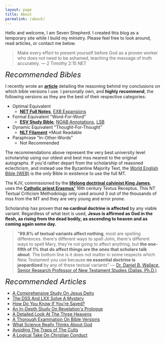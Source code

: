```yaml
---
layout: page
title: About
permalink: /about/
---
```


<!-- <style>
    html * {
        font-family: Arial;
    }
</style> -->

Hello and welcome, I am Seven Shepherd. I created this blog as a temporary site while I build my ministry. Please feel free to look around, read articles, or contact me below. 

> Make every effort to present yourself before God as a proven worker who does not need to be ashamed, teaching the message of truth accurately. &mdash; 2 Timothy 2:15 NET

<span style="font-style:Italic;font-size:24px;">Recommended Bibles</span>

I recently wrote an [**article**](https://sevenshepherd.github.io/the-best-bible/) detailing the reasoning behind my conclusions on which bible versions I use. I personally own, and **highly recommend**, the following versions as they are the best of their respective categories:

- Optimal Equivalent
    - [**NET Full Notes**](https://amzn.to/3WLAgbr), [EXB Expansions](https://amzn.to/3vlMXy5)
- Formal Equivalent "Word-For-Word"
    - [**ESV Study Bible**](https://amzn.to/3WsN0Uw), [NOAB Annotations](https://amzn.to/3XGvXPg), [LSB](https://316publishing.com/collections/lsb-nt-with-psalms-and-proverbs/products/lsb-new-testament-with-psalms-and-proverbs-goatskin)
- Dynamic Equivalent "Thought-For-Thought"
    - [**NLT Filament**](https://amzn.to/3CcB5Cu) *Most Readable
- Paraphrase "In-Other-Words"
    - Not Recommended

The recommendations above represent the very best university level scholarship using our oldest and best mss nearest to the original autographs. If you'd rather depart from the scholarship of reasoned eclecticism, and instead use the Byzantine Majority Text, the [World English Bible (WEB)](https://worldenglish.bible/) is the only Bible in existence to use the full MT.

The KJV, commissioned by the **[lifelong doctrinal calvinist King James](https://en.wikipedia.org/wiki/History_of_the_Puritans_under_King_James_I)**, uses the **[Catholic priest Erasmus'](https://en.wikipedia.org/wiki/Erasmus)** 16th century Textus Receptus. This NT Textual Criticism Methodology only used around 3 out of the thousands of mss from the MT and they are very young and error prone. 

<!-- Either way, the best bible is the one you read, since we do have a 99.8% textual purity among all bibles with proven scholarship. -->

Scholarship has proven that **no cardinal doctrine is affected** by any viable variant. Regardless of what text is used, **Jesus is affirmed as God in the flesh, as rising from the dead bodily, as ascending to heaven and as coming again some day.** 

<!-- Although we do not know the exact words of Scripture in every place, even the most disparate schools of thought agree on the vast majority. Depending on how we count, the level of agreement could be up to 98 percent! -->

> "**99.8% of textual variants affect nothing**, most are spelling differences. there's different ways to spell John, there's different ways to spell Mary, they're not going to affect anything, but **the one-fifth of 1% that do affect things are the ones that scholars talk about**. The bottom line is it does not matter in some respects which New Testament you use because **no essential doctrine is jeopardized** by any of these textual variants" &mdash; [Dr. Daniel B. Wallace, Senior Research Professor of New Testament Studies (Dallas, Ph.D.)](https://youtu.be/NikVdhp0YFs)

<!-- If you'd rather use something traditional, like a thousand years younger and more error prone mss used in the 16th century Textus Receptus from the , instead of university level scholarship, there's always the KJV by the **[lifelong doctrinal calvinist King James](https://en.wikipedia.org/wiki/History_of_the_Puritans_under_King_James_I)**. -->

<!-- However, if instead you're looking for the only Bible that uses the full Majority text and it's thousands of mss, instead of the 3 mss that Erasmus used, then the [World English Bible (WEB)](https://worldenglish.bible/) is the only true Majority Text bible in existence. -->

<!-- > Study to shew thyself approved unto God, a workman that needeth not to be ashamed, rightly dividing the word of truth. &mdash; 2 Timothy 2:15 KJV -->

<!-- > Be diligent to present yourself approved to God as a workman who does not need to be ashamed, accurately handling the word of truth. &mdash; 2 Timothy 2:15 LSB -->


<!-- <span style="font-style:Italic;font-size:24px;">Theological Positions</span>

We take no hard stances in theological positions, because such positions are man made extrapolations. -->

<span style="font-style:Italic;font-size:24px;">Recommended Articles</span>

- [A Comprehensive Study On Jesus Deity](https://bit.ly/3HIQIoK)
- [The DSS And LXX Solve A Mystery](https://bit.ly/3De5m43)
- [How Do You Know If You're Saved?](https://bit.ly/3kaNNLx)
- [An In-Depth Study On Revelation's Prologue](https://bit.ly/3VcXMNy)
- [A Detailed Look At The Three Heavens](https://bit.ly/3G1d8Al)
- [A Thorough Examination On Bible Versions](https://bit.ly/3BCflQ3)
- [What Science Really Thinks About God](https://bit.ly/3PwFbuk)
- [Avoiding The Traps of The Cults](https://bit.ly/3jbqQrh)
- [A Logical Take On Christian Conduct](https://bit.ly/3FYsOEf)

<!-- - [A Comprehensive Study On Jesus Deity](https://sevenshepherd.github.io/deity/)
- [How Do You Know If You're Saved?](https://sevenshepherd.github.io/true-christian/)
- [An In-Depth Study On Revelation's Prologue](https://sevenshepherd.github.io/revelation-1-prologue/)
- [A Detailed Look At The Three Heavens](https://sevenshepherd.github.io/heaven/)
- [A Thorough Examination On Bible Versions](https://sevenshepherd.github.io/the-best-bible/)
- [What Science Really Thinks About God](https://sevenshepherd.github.io/science/)
- [Avoiding The Traps of The Cults](https://sevenshepherd.github.io/cults/)
- [A Logical Take On Christian Conduct](https://sevenshepherd.github.io/rational-discourse/) -->



<!-- - I only have the physical book, so I end up using [MOUNCE](https://www.biblegateway.com/passage/?search=Jn+8%3A56-59&version=MOUNCE) when I'm online. -->


<!-- <span style="font-style:Italic;font-size:19px;">Digital Tools</span>

- [Legacy Standard Bible Online](https://read.lsbible.org/)
- The [New English Translation Full Translator Notes (NET), Expanded Bible (EXB), and Mounce Reverse Interlinear New Testament (MOUNCE)](https://www.biblegateway.com/passage/?search=Jn+8%3A56-59&version=NET;EXB;MOUNCE) function as parallels for study.
- [English Standard Version (**ESV**) and New Living Translation (NLT)](https://www.biblegateway.com/passage/?search=Jn+8%3A56-59&version=ESV;NLT) for leisure reading.
- [Faithlife Reftagger](https://faithlife.com/products/reftagger) -->


<!-- - Schwandt, John, and Dr. C. John Collins. [The English-Greek Reverse Interlinear New Testament: English Standard Version](https://www.crossway.org/bibles/esv-english-greek-reverse-interlinear-new-186-hcj/). 28th Revised Edition, Crossway Bibles, (2006, 2016 ESV).
- Holmes, Michael W., and Dr. W. Hall Harris. <span style="color:#660000;">The Lexham English Bible English-Greek Reverse Interlinear New Testament: With Strongs Greek-English Glossary</span>. Logos Bible Software, 2010.
- Mounce, Dr. William D. [Mounce Reverse Interlinear New Testament](https://www.biblegateway.com/passage/?search=Revelation+1%3A1&version=MOUNCE), and [Mounce Concise Greek-English Dictionary of the New Testament](https://www.billmounce.com/greek-dictionary/apokalypsis), Zondervan, 2011. -->
    

<!-- You'll find the Bibles I actually use listed below. Readability & literalness scores are based on quantitative linguistic comparison of Bible translations using computerized statistical analysis, developed by Dr. Andi Wu. See [Readability & literalness](https://csbible.com/wp-content/uploads/2017/01/Quantitative-Translation-Evaluation-by-GBI.pdf). These scores do not denote textual purity, all of the following translations can claim 99.5%+ NT textual purity. -->




<!-- For comparison the KJV rates at 48.83% in readability, and 66.58% in literalness to the greek. These scores do not denote textual purity, all of the following translations can claim 99% NT textual purity. -->

<!-- > "**99.8% of textual variants affect nothing**, most are spelling differences. there's different ways to spell John, there's different ways to spell Mary, they're not going to affect anything, but **the one-fifth of 1% that do affect things are the ones that scholars talk about**. The bottom line is it does not matter in some respects which New Testament you use because **no essential doctrine is jeopardized** by any of these textual variants" &mdash; [Professor Daniel B. Wallace, Ph.D.](https://youtu.be/NikVdhp0YFs) -->

<!-- For comparison [The New King James Version](https://www.thomasnelsonbibles.com/about-nkjv-history/) has 177 scholars counting the base text (130 NKJV & 47 KJV) and readability & literalness scores of 60.32% / 65.21% with the KJV rating at 48.83% / 66.58%. The Textual Bases for the Old Testament used in the NKJV is the Biblia Hebraica Stuttgartensia (4th ed., 1977) and for the KJV, the Masoretic Text. The New Testament uses the Received Text or [Textus Receptus](https://en.wikipedia.org/wiki/Textus_Receptus). -->

<!-- |||
|:-:|
|**Formal Equivalence**<br>(Primary)|***"Word-For-Word"*** **Translation Type**|
|[Legacy Standard Bible (LSB)](https://lsbible.org/)<br>[131 Scholars Including NASB '95 & '77, otherwise 70+ ](https://lsbible.org/faqs/)<br>[(70+ LSB, 19 NASB '95, 42 NASB '77)](https://www.lockman.org/new-american-standard-bible-nasb/)|The Textual Basis for the Old Testament is the Biblia Hebraica Stuttgartensia; Biblia Hebraica Quinta.<br><br>The New Testament uses the Novum Testamentum Graece (28th ed., 2012).<br><br>Readability > 61.65%<br>Literalness > 67.99%|
|**Dynamic Equivalence**<br>(Parallel)|***"Thought-For-Thought"*** **Translation Type**|
|[Expanded Bible (EXB)](https://www.biblegateway.com/versions/Expanded-Bible-EXB/)<br>[53 Scholars Including NCV, otherwise 3](https://www.gotquestions.org/New-Century-Version-NCV.html)|The Textual Basis for the Old Testament is the Biblia Hebraica Stuttgartensia, with Septuagint influence.<br><br>The New Testament uses the UBS Greek New Testament, third edition|
|[New Living Translation (NLT)](https://www.tyndale.com/nlt/what-is-the-new-living-translation)<br>[90+ Scholars](https://www.tyndale.com/nlt/meet-the-scholars)|The Textual Basis for the Old Testament is the Biblia Hebraica Stuttgartensia.<br><br>The New Testament uses the UBS Greek New Testament / Novum Testamentum Graece.<br><br>Readability 70.08%<br>Literalness 39.90%| -->


<!-- <span style="font-style:Italic;font-size:28px;">Advanced Study Material</span> -->

<!-- |||
|:-:|
|**Notes & Commentary**||
|[New English Translation (NET) Translator Notes](https://netbible.com/about/)<br> [25+ of the world’s foremost biblical scholars](https://netbible.com/preface/)|The Textual Basis for the Old Testament is the Biblia Hebraica Stuttgartensia.<br><br>The New Testament uses the Novum Testamentum Graece (27th ed., 1993) and UBS Greek New Testament (4th corrected ed.)<br><br>Readability 66.28%<br>Literalness 53.94%|
|**Eschatology**<br>(Prophecy)||
|[Jack Van Impe Prophecy Bible Third Edition<br>King James Version (KJV)]()<br>[47 Scholars]()|The Textual Basis for the Old Testament is the Masoretic Text, some LXX and Vulgate influence.<br><br>The New Testament uses the Received Text or [Textus Receptus](https://en.wikipedia.org/wiki/Textus_Receptus) with some readings derived from the Vulgate.<br><br>Readability 48.83%<br>Literalness 66.58%<br>Commentary 100% (Readable)|
|The End Times in Chronological Order by Dr. Ron Rhodes|A Complete Overview To Understanding Bible Prophecy| -->

<!-- |||
|:-:|:-:|
|[The English-Greek Reverse Interlinear New Testament: English Standard Version](https://www.crossway.org/bibles/esv-english-greek-reverse-interlinear-new-186-hcj/)<br>[100+ Scholars](https://www.esv.org/translation/)|The Textual Basis for the Old Testament is the Biblia Hebraica Stuttgartensia (5th ed., 1997).<br><br>The New Testament uses the UBS Greek New Testament (5th corrected ed.); Novum Testamentum Graece (28th ed., 2012).<br><br>Readability 62.36%<br>Literalness 68.74%<br>Literalness 100% (Koine Greek)|
|[The Hebrew Old Testament<br>Reader’s Edition](https://www.crossway.org/bibles/the-hebrew-old-testament-readers-edition-hconly/)|Combines the text of the Westminster Leningrad Codex (WLC) with a running list of glosses of every word that occurs fewer than 75 times in the Hebrew Old Testament, for an easier reading experience in the original language.<br><br>Readability 0% (English)<br>Literalness 100% (Biblical Hebrew)| -->

<!-- |[The Greek New Testament<br>Reader's Edition](https://www.crossway.org/bibles/the-greek-new-testament-produced-at-tynd-hconly-2/)|Combines the new Greek New Testament, Produced at Tyndale House, Cambridge with a running list of glosses of every word that occurs fewer than 25 times in the Greek New Testament.<br><br> Readability 0% (English)<br>Literalness 100% (Koine Greek)| -->

<!-- |**Study Bible**||
|ESV Study Bible<br>[Premium](https://www.crossway.org/bibles/esv-study-bible-744-cow/) \| [Economical](https://www.crossway.org/bibles/esv-study-bible-none-case/)|Over 1 Million Copies Sold, Winner of the ECPA Book of the Year Award, 20,000 study notes, 80,000 cross–references, 200+ charts, 50+ articles, 240 full-color maps and illustrations, Concordance, Smyth-sewn binding, Type Size: 9.00, Page Count: 2,752, Size: 6.5 in x 9.25 in| -->

<!-- |**Archaeology Study Bible**||
|[ESV Archaeology Study Bible](https://www.crossway.org/bibles/esv-archaeology-study-bible-hccase/)|With editorial oversight from Dr. John Currid (PhD, University of Chicago) and Dr. David Chapman (PhD, University of Cambridge), as well as contributions from a team of field-trained archaeologists.<br>Double-column, paragraph format, Cross references, Footnotes, 2,000+ study notes, 400+ full-color photographs, 200+ maps and diagrams, 200+ informational sidebars, 14 articles, such as "Introduction to the ESV Archaeology Study Bible," “The Dead Sea Scrolls,” “Archaeology as an Academic Discipline,” “Expository Preaching and Archaeology," and “Daily Life in the Judea-Palestine in New Testament Times”, 4 timelines, Book introductions, Presentation page, 4-color printing, Smyth-sewn binding, Packaging: L-Card| -->

<!-- <span style="font-style:Italic;font-size:28px;">Recommended Courses</span> -->

<!-- |||
|:-:|:-:|
|**Ancient Languages**||
|Dr. Gary D. Pratico & Dr. Miles Van Pelt|[Basics of Biblical Hebrew 2.0](https://zondervanacademic.com/products/learn-biblical-hebrew-pack-2.0)|
|Dr. William D. Mounce|[Basics of Biblical Greek 2.0](https://zondervanacademic.com/products/learn-biblical-greek-pack-2.0)|
|Dr. Daniel B. Wallace|[Greek Grammar Beyond the Basics](https://zondervanacademic.com/products/greek-grammar-beyond-the-basics-pack)|
|Dr. Miles Van Pelt|[Basics of Biblical Aramaic](https://zondervanacademic.com/products/learn-biblical-aramaic-pack)|
|Dr. Gordon P. Hugenberger & Dr. Nancy Erickson|[Basics of Akkadian](https://zondervanacademic.com/products/basics-of-akkadian)|
|Dr. Michael Williams|[Basics of Ancient Ugaritic](https://zondervanacademic.com/products/basics-of-ancient-ugaritic)| -->


<!-- ## Bible Verses & Financial Wisdom

> "Do you see a man skilled in his work? He will stand before kings; He will not stand before obscure men." &mdash; Proverbs 22:29 NASB

> "The labour of the foolish wearieth every one of them, because he knoweth not how to go to the city." &mdash; Ecclesiastes 10:15

> "The crown of the wise is their riches: but the foolishness of fools is folly." &mdash; Proverbs 14:24

> "In all labor there is profit, But idle chatter leads only to poverty." &mdash; Proverbs 14:23

> "For a dream cometh through the multitude of business; and a fool's voice is known by multitude of words." &mdash; Ecclesiastes 5:3

> "Invest in seven ventures, yes, in eight; you do not know what disaster may come upon the land." &mdash; Ecclesiastes 11:2 (Diversification) -->